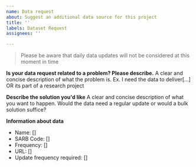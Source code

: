 ```yaml
---
name: Data request
about: Suggest an additional data source for this project
title: ''
labels: Dataset Request
assignees: ''

---
```


> Please be aware that daily data updates will not be considered at this moment in time

**Is your data request related to a problem? Please describe.**
A clear and concise description of what the problem is. Ex. I need the data to deliver[...] OR its part of a research project

**Describe the solution you'd like**
A clear and concise description of what you want to happen. Would the data need a regular update or would a bulk solution suffice?

**Information about data**

* Name: []
* SARB Code: []
* Frequency: []
* URL: []
* Update frequency required: []
